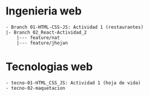 # Ingenieria web
```
- Branch 01-HTML-CSS-JS: Actividad 1 (restaurantes)
|- Branch 02_React-Actividad_2
    |--- feature/nat
    |--- feature/jhojan
```
# Tecnologias web
```
- tecno-01-HTML_CSS_JS: Actividad 1 (hoja de vida)
- tecno-02-maquetacion 
```
